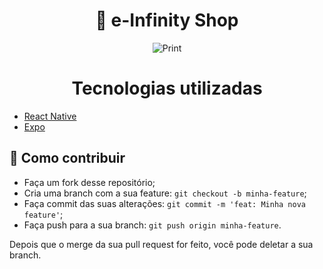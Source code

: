 <h1 align="center">
  🚀 e-Infinity Shop
</h1>

<p align="center">
 <img src="https://i.ibb.co/zVjh3Sz/Be-Funky-collage-1.png" alt="Print" />
</p>

<h1 align="center">
  Tecnologias utilizadas
</h1>
<p align="center">

- [React Native](https://facebook.github.io/react-native/)
- [Expo](https://expo.io/)
</p>

 
 
## 🤔 Como contribuir

- Faça um fork desse repositório;
- Cria uma branch com a sua feature: `git checkout -b minha-feature`;
- Faça commit das suas alterações: `git commit -m 'feat: Minha nova feature'`;
- Faça push para a sua branch: `git push origin minha-feature`.

Depois que o merge da sua pull request for feito, você pode deletar a sua branch.

